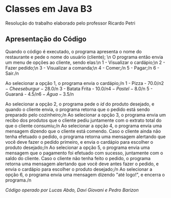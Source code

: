 # Classes em Java B3
Resolução do trabalho elaborado pelo professor Ricardo Petri

## Apresentação do Código
Quando o código é executado, o programa apresenta o nome do restaurante e pede o nome do usuário (cliente); \n
O programa então envia um menu de opções ao cliente, sendo elas:\n
1 - Visualizar o cardápio;\n
2 - Fazer pedido;\n
3 - Visualizar a comanda;\n
4 - Comer;/n
5 - Pagar;/n
6 - Sair./n

Ao selecionar a opção 1, o programa envia o cardápio;/n
1 - Pizza - 70.0$/n
2 - Cheeseburgur - 28.0$/n
3 - Batata Frita - 10.0$/n
4 - Pastel - 8.0$/n
5 - Guaraná - 4.5$/n
6 - Água - 3.5$/n

Ao selecionar a opção 2, o programa pede o *id* do produto desejado, e quando o cliente envia, o programa retorna que o pedido está sendo preparado pelo cozinheiro;/n
Ao selecionar a opção 3, o programa envia um recibo dos produtos que o cliente pediu juntamente com o extrato total do que o cliente consumiu;/n
Ao selecionar a opção 4, o programa envia uma mensagem dizendo que o cliente está comendo. Caso o cliente ainda não tenha efetuado o pedido, o programa retorna uma mensagem alertando que você deve fazer o pedido primeiro, e envia o cardápio para escolher o produto desejado;/n
Ao selecionar a opção 5, o programa envia uma mensagem que o pagamento foi efetuado com sucesso, juntamente com o saldo do cliente. Caso o cliente não tenha feito o pedido, o programa retorna uma mensagem alertando que você deve antes fazer o pedido, e envia o cardápio para escolher o produto desejado;/n
Ao selecionar a opção 6, o programa envia uma mensagem dizendo "até logo!", e encerra o programa./n










*Código operado por Lucas Abdo, Davi Giovani e Pedro Barizon*
